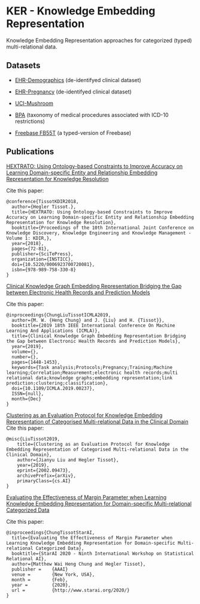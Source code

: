 # KER - Knowledge Embedding Representation

Knowledge Embedding Representation approaches for categorized (typed) multi-relational data.

## Datasets

* [EHR-Demographics](./datasets/infohealth.demographic/) (de-identifyed clinical dataset)
* [EHR-Pregnancy](./datasets/infohealth.pregnancy/) (de-identifyed clinical dataset)

* [UCI-Mushroom](./datasets/uci.mushroom/)

* [BPA](./datasets/BPA) (taxonomy of medical procedures associated with ICD-10 restrictions)

* [Freebase FB55T](./datasets/freebase.FB55T) (a typed-version of Freebase)

## Publications

[HEXTRATO: Using Ontology-based Constraints to Improve Accuracy on Learning Domain-specific Entity and Relationship Embedding Representation for Knowledge Resolution](https://www.scitepress.org/PublicationsDetail.aspx?ID=9/D+DwbxGYg=&t=1)

Cite this paper: 
```
@conference{TissotKDIR2018,
  author={Hegler Tissot.},
  title={HEXTRATO: Using Ontology-based Constraints to Improve Accuracy on Learning Domain-specific Entity and Relationship Embedding Representation for Knowledge Resolution},
  booktitle={Proceedings of the 10th International Joint Conference on Knowledge Discovery, Knowledge Engineering and Knowledge Management - Volume 1: KDIR,},
  year={2018},
  pages={72-81},
  publisher={SciTePress},
  organization={INSTICC},
  doi={10.5220/0006923700720081},
  isbn={978-989-758-330-8}
}
```

[Clinical Knowledge Graph Embedding Representation Bridging the Gap between Electronic Health Records and Prediction Models](https://ieeexplore.ieee.org/document/8999107)

Cite this paper: 
```
@inproceedings{ChungLiuTissotICMLA2019,
  author={M. W. {Heng Chung} and J. {Liu} and H. {Tissot}},
  booktitle={2019 18th IEEE International Conference On Machine Learning And Applications (ICMLA)},
  title={Clinical Knowledge Graph Embedding Representation Bridging the Gap between Electronic Health Records and Prediction Models},
  year={2019},
  volume={},
  number={},
  pages={1448-1453},
  keywords={Task analysis;Protocols;Pregnancy;Training;Machine learning;Correlation;Measurement;electronic health records;multi relational data;knowledge graphs;embedding representation;link prediction;clustering;classification},
  doi={10.1109/ICMLA.2019.00237},
  ISSN={null},
  month={Dec}
}
```

[Clustering as an Evaluation Protocol for Knowledge Embedding Representation of Categorised Multi-relational Data in the Clinical Domain](https://arxiv.org/abs/2002.09473)
Cite this paper: 
```
@misc{LiuTissot2019,
    title={Clustering as an Evaluation Protocol for Knowledge Embedding Representation of Categorised Multi-relational Data in the Clinical Domain},
    author={Jianyu Liu and Hegler Tissot},
    year={2019},
    eprint={2002.09473},
    archivePrefix={arXiv},
    primaryClass={cs.AI}
}
```

[Evaluating the Effectiveness of Margin Parameter when Learning Knowledge Embedding Representation for Domain-specific Multi-relational Categorized Data](https://arxiv.org/abs/1912.10264)


Cite this paper: 
```
@inproceedings{ChungTissotStarAI,
  title={Evaluating the Effectiveness of Margin Parameter when Learning Knowledge Embedding Representation for Domain-specific Multi-relational Categorized Data},
  booktitle={StarAI 2020 - Ninth International Workshop on Statistical Relational AI},
  author={Matthew Wai Heng Chung and Hegler Tissot},
  publisher =    {AAAI}
  venue =        {New York, USA},
  month =        {Feb},
  year =         {2020},
  url =          {http://www.starai.org/2020/}
}
```
